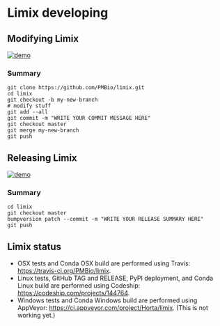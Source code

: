 Limix developing
================

## Modifying Limix

[![demo](https://asciinema.org/a/dz5tvy04ma8riviemrmg3impm.png)](https://asciinema.org/a/dz5tvy04ma8riviemrmg3impm?autoplay=1)

### Summary

```
git clone https://github.com/PMBio/limix.git
cd limix
git checkout -b my-new-branch
# modify stuff
git add --all
git commit -m "WRITE YOUR COMMIT MESSAGE HERE"
git checkout master
git merge my-new-branch
git push
```

## Releasing Limix

[![demo](https://asciinema.org/a/41878.png)](https://asciinema.org/a/41878=1)

### Summary
```
cd limix
git checkout master
bumpversion patch --commit -m "WRITE YOUR RELEASE SUMMARY HERE"
git push
```

## Limix status

- OSX tests and Conda OSX build are performed using Travis:
https://travis-ci.org/PMBio/limix.
- Linux tests, GitHub TAG and RELEASE, PyPI deployment, and Conda Linux build
are performed using Codeship: https://codeship.com/projects/144764.
- Windows tests and Conda Windows build are performed using AppVeyor: https://ci.appveyor.com/project/Horta/limix. (This is not working yet.)

